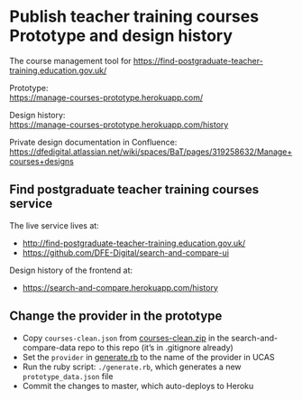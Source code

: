 # Publish teacher training courses<br />Prototype and design history

The course management tool for https://find-postgraduate-teacher-training.education.gov.uk/

Prototype:<br /> https://manage-courses-prototype.herokuapp.com/

Design history:<br />
https://manage-courses-prototype.herokuapp.com/history

Private design documentation in Confluence:<br />
https://dfedigital.atlassian.net/wiki/spaces/BaT/pages/319258632/Manage+courses+designs

## Find postgraduate teacher training courses service

The live service lives at:<br />
* http://find-postgraduate-teacher-training.education.gov.uk/
* https://github.com/DFE-Digital/search-and-compare-ui

Design history of the frontend at:<br />
* https://search-and-compare.herokuapp.com/history

## Change the provider in the prototype

* Copy `courses-clean.json` from [courses-clean.zip](https://github.com/DFE-Digital/search-and-compare-data/blob/master/courses-clean.zip) in the search-and-compare-data repo to this repo (it’s in .gitignore already)
* Set the `provider` in [generate.rb](https://github.com/fofr/manage-courses-prototype/blob/master/generate.rb#L9) to the name of the provider in UCAS
* Run the ruby script: `./generate.rb`, which generates a new `prototype_data.json` file
* Commit the changes to master, which auto-deploys to Heroku
